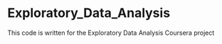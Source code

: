 # Exploratory_Data_Analysis
This code is written for the Exploratory Data Analysis Coursera project
